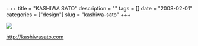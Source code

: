 +++
title = "KASHIWA SATO"
description = ""
tags = []
date = "2008-02-01"
categories = ["design"]
slug = "kashiwa-sato"
+++


 

  <div id="screens-thumbs" class="clearfix">
    <div class="txt-center" id="design-submission"><a href="http://kashiwasato.com/"><img id='bluga-thumbnail-1010' class='bluga-thumbnail large' src='http://media.konigi.com/bluga/
wt47f281b494ab9_0.jpg'/></a></div>  
  </div>   
<p><a href="http://kashiwasato.com/">http://kashiwasato.com</a></p>




